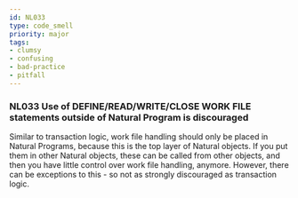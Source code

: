 ```yaml
---
id: NL033
type: code_smell
priority: major
tags:
- clumsy 
- confusing 
- bad-practice 
- pitfall 
---
```


### NL033 Use of DEFINE/READ/WRITE/CLOSE WORK FILE statements outside of Natural Program is discouraged
Similar to transaction logic, work file handling should only be placed in Natural Programs, because this is the top layer of Natural objects. If you put them in other Natural objects, these can be called from other objects, and then you have little control over work file handling, anymore. However, there can be exceptions to this - so not as strongly discouraged as transaction logic.
